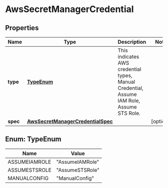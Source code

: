 # AwsSecretManagerCredential

## Properties
Name | Type | Description | Notes
------------ | ------------- | ------------- | -------------
**type** | [**TypeEnum**](#TypeEnum) | This indicates AWS credential types, Manual Credential, Assume IAM Role, Assume STS Role. | 
**spec** | [**AwsSecretManagerCredentialSpec**](AwsSecretManagerCredentialSpec.md) |  |  [optional]

<a name="TypeEnum"></a>
## Enum: TypeEnum
Name | Value
---- | -----
ASSUMEIAMROLE | &quot;AssumeIAMRole&quot;
ASSUMESTSROLE | &quot;AssumeSTSRole&quot;
MANUALCONFIG | &quot;ManualConfig&quot;

